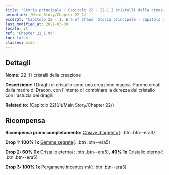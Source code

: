 ```yaml
---
title: "Storia principale - Capitolo 22 - 22-1 I cristalli della creazione"
permalink: /Main Story/Chapter 22_1/
excerpt: "Capitolo 22 - 1. Era of Chaos  Storia principale - Capitolo 22_1. 22-1 I cristalli della creazione"
last_modified_at: 2021-03-30
locale: it
ref: "Chapter 22_1.md"
toc: false
classes: wide
---
```


## Dettagli

 **Nome:** 22-1 I cristalli della creazione

 **Descrizione:** I Draghi di cristallo sono una creazione magica. Furono creati dalla madre di Dracon, con l'intento di combinare la durezza del cristallo con l'astuzia dei draghi.

 **Related to:** [Capitolo 22](/it/Main Story/Chapter 22/)

## Ricompensa

 **Ricompensa primo completamento:** [Chiave d'argento](/it/Items/con_693/){: .btn .btn--era3}

 **Drop 1:** **100% 1x** [Gemme segrete](/it/Items/mat_79/){: .btn .btn--era5}

 **Drop 2:** **60% 0x** [Cristallo eterno](/it/Items/mat_73/){: .btn .btn--era5}, **40% 1x** [Cristallo eterno](/it/Items/mat_73/){: .btn .btn--era5}

 **Drop 3:** **100% 1x** [Pergamene incantesimi](/it/Items/con_694/){: .btn .btn--era3}

